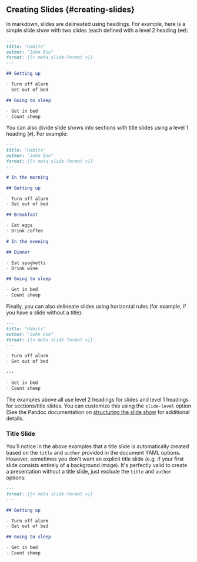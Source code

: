 ## Creating Slides {#creating-slides}

In markdown, slides are delineated using headings. For example, here is a simple slide show with two slides (each defined with a level 2 heading (`##`):

``` {.markdown code-preview="examples/creating-slides-1.qmd"}
---
title: "Habits"
author: "John Doe"
format: {{< meta slide-format >}}
---

## Getting up

- Turn off alarm
- Get out of bed

## Going to sleep

- Get in bed
- Count sheep
```

You can also divide slide shows into sections with title slides using a level 1 heading (`#`). For example:

``` {.markdown code-preview="examples/creating-slides-2.qmd"}
---
title: "Habits"
author: "John Doe"
format: {{< meta slide-format >}}
---

# In the morning

## Getting up

- Turn off alarm
- Get out of bed

## Breakfast

- Eat eggs
- Drink coffee

# In the evening

## Dinner

- Eat spaghetti
- Drink wine

## Going to sleep

- Get in bed
- Count sheep
```

Finally, you can also delineate slides using horizontal rules (for example, if you have a slide without a title):

``` {.markdown code-preview="examples/creating-slides-3.qmd"}
---
title: "Habits"
author: "John Doe"
format: {{< meta slide-format >}}
---

- Turn off alarm
- Get out of bed

---

- Get in bed
- Count sheep
```

The examples above all use level 2 headings for slides and level 1 headings for sections/title slides. You can customize this using the `slide-level` option (See the Pandoc documentation on [structuring the slide show](https://pandoc.org/MANUAL.html#structuring-the-slide-show) for additional details.

### Title Slide

You'll notice in the above examples that a title slide is automatically created based on the `title` and `author` provided in the document YAML options. However, sometimes you don't want an explicit title slide (e.g. if your first slide consists entirely of a background image). It's perfectly valid to create a presentation without a title slide, just exclude the `title` and `author` options:

``` markdown
---
format: {{< meta slide-format >}}
---

## Getting up

- Turn off alarm
- Get out of bed

## Going to sleep

- Get in bed
- Count sheep
```
